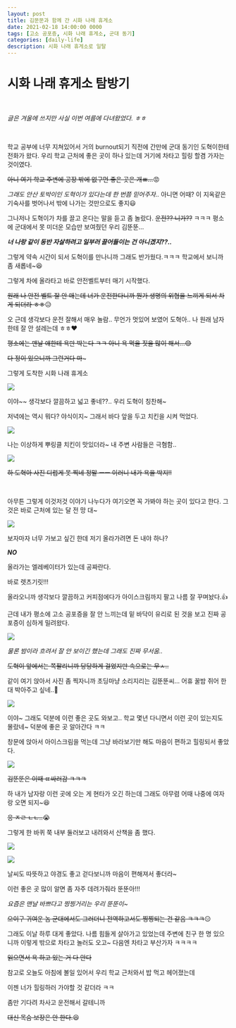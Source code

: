 ```yaml
---
layout: post
title: 김뚠뚠과 함께 간 시화 나래 휴게소
date: 2021-02-18 14:00:00 0000
tags: [고소 공포증, 시화 나래 휴게소, 군대 동기]
categories: [daily-life]
description: 시화 나래 휴게소로 일탈
---
```


# 시화 나래 휴게소 탐방기

<br>

_글은 겨울에 쓰지만 사실 이번 여름에 다녀왔었다. ㅎㅎ_

<br>

학교 공부에 너무 지쳐있어서 거의 burnout되기 직전에 간만에 군대 동기인 도혁이한테 전화가 왔다. 우리 학교 근처에 좋은 곳이 하나 있는데 거기에 차타고 힐링 할겸 가자는 것이였다. 

~~아니 여기 학교 주변에 공장 밖에 없구먼 좋은 곳은 개ㅃ...~~:rage:

_그래도 안산 토박이인 도혁이가 있다는데 한 번쯤 믿어주자.._ 아니면 어때? 이 지옥같은 기숙사를 벗어나서 밖에 나가는 것만으로도 좋지:smiley:

그나저나 도혁이가 차를 끌고 온다는 말을 듣고 좀 놀랐다. 
~~운전?? 니가??~~ ㅋㅋㅋ 평소에 군대에서 못 미더운 모습만 보여줬던 우리 김뚠뚠... 

_**너 나랑 같이 동반 자살하려고 일부러 끌어들이는 건 아니겠지??..**_

그렇게 약속 시간이 되서 도혁이를 만나니까 그래도 반가웠다.ㅋㅋㅋ 학교에서 보니까 좀 새롭네~:laughing:

그렇게 차에 올라타고 바로 안전벨트부터 매기 시작했다.

~~원래 나 안전 벨트 잘 안 매는데 너가 운전한다니까 뭔가 생명의 위협을 느끼게 되서 차게 되더라 ㅎㅎ~~:disappointed_relieved:

오 근데 생각보다 운전 잘해서 매우 놀람.. 무언가 멋있어 보였어 도혁아.. 나 원래 남자한테 잘 안 설레는데 ㅎㅎ:heart:

~~평소에는 맨날 얘한테 욕만 박는다 ㅋㅋ 아니 욕 먹을 짓을 많이 해서...:blush:~~

~~다 정이 있으니까 그런거다 마~~~

그렇게 도착한 시화 나래 휴게소

![](/images/DailyLife/Tower/2021-02-18-14-49-09.png)

이야~~ 생각보다 깔끔하고 넓고 좋네??.. 우리 도혁이 칭찬해~

저녁에는 역시 뭐다? 야식이지~ 그래서 바다 앞을 두고 치킨을 시켜 먹었다.

![](/images/DailyLife/Tower/2021-02-18-14-50-39.png)

나는 이상하게 뿌링클 치킨이 맛있더라~ 내 주변 사람들은 극혐함..

![](/images/DailyLife/Tower/2021-02-18-14-51-25.png)

~~하 도혁아 사진 디럽게 못 찍네 정말 ㅡㅡ 이러니 내가 욕을 박지!!~~

<br>

아무튼 그렇게 이것저것 이야기 나누다가 여기오면 꼭 가봐야 하는 곳이 있다고 한다.
그것은 바로 근처에 있는 달 전 망 대~

![](/images/DailyLife/Tower/2021-02-18-14-52-34.png)

보자마자 너무 가보고 싶긴 한데 저기 올라가려면 돈 내야 하나?

_**NO**_

올라가는 엘레베이터가 있는데 공짜란다. 

바로 렛츠기릿!!!

올라오니까 생각보다 깔끔하고 커피점에다가 아이스크림까지 팔고 나름 잘 꾸며놨다.:+1:

근데 내가 평소에 고소 공포증을 잘 안 느끼는데 밑 바닥이 유리로 된 것을 보고 진짜 공포증이 심하게 밀려왔다.

![](/images/DailyLife/Tower/2021-02-18-14-54-59.png)

_물론 밤이라 흐려서 잘 안 보이긴 했는데 그래도 진짜 무서움.._

~~도혁이 앞에서는 쪽팔리니까 당당하게 걸었지만 속으로는 무ㅅ..~~

같이 여기 앉아서 사진 좀 찍자니까 초딩마냥 소리지리는 김뚠뚠씨... 어휴 꿀밤 쥐어 한대 박아주고 싶네..:punch:

![](/images/DailyLife/Tower/2021-02-18-14-56-48.png)

이야~ 그래도 덕분에 이런 좋은 곳도 와보고.. 학교 몇년 다니면서 이런 곳이 있는지도 몰랐네~
덕분에 좋은 곳 알아간다 ㅋㅋ

창문에 앉아서 아이스크림을 먹는데 그냥 바라보기만 해도 마음이 편하고 힐링되서 좋았다.


![](/images/DailyLife/Tower/2021-02-18-14-57-52.png)

~~김뚠뚠은 이때 ㄸ싸러감 ㅋㅋㅋ~~

하 내가 남자랑 이런 곳에 오는 게 현타가 오긴 하는데 그래도 아무렴 어때 나중에 여자랑 오면 되지~:satisfied:

~~응 ㅈㄹ ㄴㄴ..~~:sob:

그렇게 한 바퀴 쭉 내부 둘러보고 내려와서 산책을 좀 했다.

![](/images/DailyLife/Tower/2021-02-18-15-00-27.png)

![](/images/DailyLife/Tower/2021-02-18-15-00-40.png)

날씨도 따뜻하고 야경도 좋고 걷다보니까 마음이 편해져서 좋더라~ 

이런 좋은 곳 많이 알면 좀 자주 데려가줘라 뚠뚠아!!!

_요즘은 맨날 바쁘다고 찡찡거리는 우리 뚠뚠이~_

~~으이구 귀여운 놈 군대에서도 그러더니 전역하고서도 찡찡되는 건 같음 ㅋㅋㅋ~~:expressionless:

그래도 이날 하루 대게 좋았다. 나름 힘들게 살아가고 있었는데 주변에 친구 한 명 있으니까 이렇게 밖으로 차타고 놀러도 오고~ 다음엔 차타고 부산가자 ㅋㅋㅋㅋ

~~읽으면서 욕 하고 있는 거 다 안다~~

참고로 오늘도 아침에 볼일 있어서 우리 학교 근처와서 밥 먹고 헤어졌는데 

이젠 너가 힐링하러 가야할 것 같더라 ㅋㅋ 

좀만 기다려 차사고 운전해서 갈테니까

~~대신 목숨 보장은 안 한다.~~:laughing: